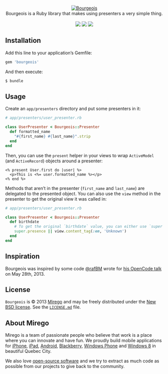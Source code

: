 <p align="center">
  <br />
  <a href="https://github.com/mirego/bourgeois">
    <img src="http://i.imgur.com/Z8ja8Wz.png" alt="Bourgeois" />
  </a>
  <br />
  Bourgeois is a Ruby library that makes using presenters a very simple thing.
  <br /><br />
  <a href="https://rubygems.org/gems/bourgeois"><img src="https://badge.fury.io/rb/bourgeois.png" /></a>
  <a href="https://codeclimate.com/github/mirego/bourgeois"><img src="https://codeclimate.com/github/mirego/bourgeois.png" /></a>
  <a href="https://travis-ci.org/mirego/bourgeois"><img src="https://travis-ci.org/mirego/bourgeois.png?branch=master" /></a>
</p>


## Installation

Add this line to your application’s Gemfile:

```ruby
gem 'bourgeois'
```

And then execute:

```bash
$ bundle
```

## Usage

Create an `app/presenters` directory and put some presenters in it:

```ruby
# app/presenters/user_presenter.rb

class UserPresenter < Bourgeois::Presenter
  def formatted_name
    "#{first_name} #{last_name}".strip
  end
end
```

Then, you can use the `present` helper in your views to wrap `ActiveModel` (and `ActiveRecord`) objects around a presenter:

```erb
<% present User.first do |user| %>
  <p>This is <%= user.formatted_name %></p>
<% end %>
```

Methods that aren’t in the presenter (`first_name` and `last_name`) are delegated to the presented object. You can also use the `view` method in the presenter to get the original view it was called in:

```ruby
# app/presenters/user_presenter.rb

class UserPresenter < Bourgeois::Presenter
  def birthdate
    # To get the original `birthdate` value, you can either use `super` or `object.birthdate`
    super.presence || view.content_tag(:em, 'Unknown')
  end
end
```

## Inspiration

Bourgeois was inspired by some code [@rafBM](https://twitter.com/rafBM) wrote for [his OpenCode talk](https://github.com/rafBM/opencode12-rails) on May 28th, 2013.

## License

`Bourgeois` is © 2013 [Mirego](http://www.mirego.com) and may be freely distributed under the [New BSD license](http://opensource.org/licenses/BSD-3-Clause).  See the [`LICENSE.md`](https://github.com/mirego/bourgeois/blob/master/LICENSE.md) file.

## About Mirego

Mirego is a team of passionate people who believe that work is a place where you can innovate and have fun. We proudly build mobile applications for [iPhone](http://mirego.com/en/iphone-app-development/ "iPhone application development"), [iPad](http://mirego.com/en/ipad-app-development/ "iPad application development"), [Android](http://mirego.com/en/android-app-development/ "Android application development"), [Blackberry](http://mirego.com/en/blackberry-app-development/ "Blackberry application development"), [Windows Phone](http://mirego.com/en/windows-phone-app-development/ "Windows Phone application development") and [Windows 8](http://mirego.com/en/windows-8-app-development/ "Windows 8 application development") in beautiful Quebec City.

We also love [open-source software](http://open.mirego.com/) and we try to extract as much code as possible from our projects to give back to the community.
